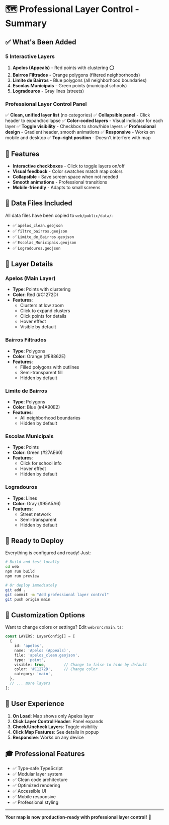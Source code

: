 # 🗺️ Professional Layer Control - Summary

## ✅ What's Been Added

### 5 Interactive Layers

1. **Apelos (Appeals)** - Red points with clustering ⭕
2. **Bairros Filtrados** - Orange polygons (filtered neighborhoods)
3. **Limite de Bairros** - Blue polygons (all neighborhood boundaries)
4. **Escolas Municipais** - Green points (municipal schools)
5. **Logradouros** - Gray lines (streets)

### Professional Layer Control Panel

✅ **Clean, unified layer list** (no categories)
✅ **Collapsible panel** - Click header to expand/collapse
✅ **Color-coded layers** - Visual indicator for each layer
✅ **Toggle visibility** - Checkbox to show/hide layers
✅ **Professional design** - Gradient header, smooth animations
✅ **Responsive** - Works on mobile and desktop
✅ **Top-right position** - Doesn't interfere with map

## 🎨 Features

- **Interactive checkboxes** - Click to toggle layers on/off
- **Visual feedback** - Color swatches match map colors
- **Collapsible** - Save screen space when not needed
- **Smooth animations** - Professional transitions
- **Mobile-friendly** - Adapts to small screens

## 📁 Data Files Included

All data files have been copied to `web/public/data/`:
- ✅ `apelos_clean.geojson`
- ✅ `filtro_bairros.geojson`
- ✅ `Limite_de_Bairros.geojson`
- ✅ `Escolas_Municipais.geojson`
- ✅ `Logradouros.geojson`

## 🎯 Layer Details

### Apelos (Main Layer)
- **Type**: Points with clustering
- **Color**: Red (#C1272D)
- **Features**: 
  - Clusters at low zoom
  - Click to expand clusters
  - Click points for details
  - Hover effect
  - Visible by default

### Bairros Filtrados
- **Type**: Polygons
- **Color**: Orange (#E8862E)
- **Features**:
  - Filled polygons with outlines
  - Semi-transparent fill
  - Hidden by default

### Limite de Bairros
- **Type**: Polygons
- **Color**: Blue (#4A90E2)
- **Features**:
  - All neighborhood boundaries
  - Hidden by default

### Escolas Municipais
- **Type**: Points
- **Color**: Green (#27AE60)
- **Features**:
  - Click for school info
  - Hover effect
  - Hidden by default

### Logradouros
- **Type**: Lines
- **Color**: Gray (#95A5A6)
- **Features**:
  - Street network
  - Semi-transparent
  - Hidden by default

## 🚀 Ready to Deploy

Everything is configured and ready! Just:

```bash
# Build and test locally
cd web
npm run build
npm run preview

# Or deploy immediately
git add .
git commit -m "Add professional layer control"
git push origin main
```

## 🎨 Customization Options

Want to change colors or settings? Edit `web/src/main.ts`:

```typescript
const LAYERS: LayerConfig[] = [
  {
    id: 'apelos',
    name: 'Apelos (Appeals)',
    file: 'apelos_clean.geojson',
    type: 'point',
    visible: true,        // Change to false to hide by default
    color: '#C1272D',     // Change color
    category: 'main',
  },
  // ... more layers
];
```

## 📱 User Experience

1. **On Load**: Map shows only Apelos layer
2. **Click Layer Control Header**: Panel expands
3. **Check/Uncheck Layers**: Toggle visibility
4. **Click Map Features**: See details in popup
5. **Responsive**: Works on any device

## 🎓 Professional Features

- ✅ Type-safe TypeScript
- ✅ Modular layer system
- ✅ Clean code architecture
- ✅ Optimized rendering
- ✅ Accessible UI
- ✅ Mobile responsive
- ✅ Professional styling

---

**Your map is now production-ready with professional layer control!** 🎉

